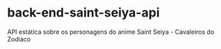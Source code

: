 # back-end-saint-seiya-api
API estática sobre os personagens do anime Saint Seiya - Cavaleiros do Zodiáco
